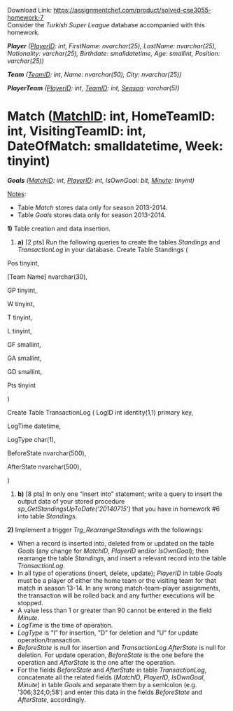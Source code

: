 Download Link: https://assignmentchef.com/product/solved-cse3055-homework-7
<br>
Consider the <em>Turkish Super League</em> database accompanied with this homework.

<strong><em>Player</em></strong><em> (<u>PlayerID</u></em><em>: int</em><em>,   FirstName</em><em>: nvarchar(25)</em><em>,   LastName</em><em>: nvarchar(25)</em><em>,   Nationality</em><em>: varchar(25)</em><em>,   Birthdate</em><em>: smalldatetime</em><em>,   Age</em><em>: smallint</em><em>,   Position</em><em>: varchar(25)</em><em>) </em>

<strong><em>Team</em></strong><em> (<u>TeamID</u></em><em>: int</em><em>,   Name</em><em>: nvarchar(50)</em><em>,   City</em><em>: nvarchar(25)</em><em>) </em>

<strong><em>PlayerTeam</em></strong><em> (<u>PlayerID</u></em><em>: int</em><em>,   <u>TeamID</u></em><em>: int</em><em>,   <u>Season</u></em><em>: varchar(5)</em><em>) </em>

<h1><strong>Match</strong> (<u>MatchID</u>: int,   HomeTeamID: int,   VisitingTeamID: int,   DateOfMatch: smalldatetime,   Week: tinyint)</h1>

<strong><em>Goals</em></strong><em> (<u>MatchID</u></em><em>: int</em><em>,   <u>PlayerID</u></em><em>: int</em><em>,   IsOwnGoal</em><em>: bit</em><em>,   <u>Minute</u></em><em>: tinyint</em><em>) </em>




<u>Notes</u>:

<ul>

 <li>Table <em>Match</em> stores data only for season 2013-2014.</li>

 <li>Table <em>Goals</em> stores data only for season 2013-2014.</li>

</ul>

<strong>1)</strong> Table creation and data insertion.

<ol>

 <li><strong>a)</strong> [2 pts] Run the following queries to create the tables <em>Standings</em> and <em>TransactionLog</em> in your database. Create Table Standings (</li>

</ol>

Pos tinyint,

[Team Name] nvarchar(30),

GP tinyint,

W tinyint,

T tinyint,

L tinyint,

GF smallint,

GA smallint,

GD smallint,

Pts tinyint

)




Create Table TransactionLog ( LogID int identity(1,1) primary key,

LogTime datetime,

LogType char(1),

BeforeState nvarchar(500),

AfterState nvarchar(500),

)




<ol>

 <li><strong>b)</strong> [8 pts] In only one “insert into” statement; write a query to insert the output data of your stored procedure <em>sp_GetStandingsUpToDate(‘20140715’)</em> that you have in homework #6 into table <em>Standings</em>.</li>

</ol>

<strong>              </strong>

<strong>2)</strong>  Implement a trigger <em>Trg_RearrangeStandings</em> with the followings:

<ul>

 <li>When a record is inserted into, deleted from or updated on the table <em>Goals</em> (any change for <em>MatchID</em>, <em>PlayerID</em> and/or <em>IsOwnGoal</em>); then rearrange the table <em>Standings</em>, and insert a relevant record into the table <em>TransactionLog</em>.</li>

 <li>In all type of operations (insert, delete, update); <em>PlayerID</em> in table <em>Goals</em> must be a player of either the home team or the visiting team for that match in season 13-14. In any wrong match-team-player assignments, the transaction will be rolled back and any further executions will be stopped.</li>

 <li>A value less than 1 or greater than 90 cannot be entered in the field <em>Minute</em>.</li>

 <li><em>LogTime</em> is the time of operation.</li>

 <li><em>LogType</em> is “I” for insertion, “D” for deletion and “U” for update operation/transaction.</li>

 <li><em>BeforeState</em> is null for insertion and <em>TransactionLog.AfterState</em> is null for deletion. For update operation, <em>BeforeState</em> is the one before the operation and <em>AfterState</em> is the one after the operation.</li>

 <li>For the fields <em>BeforeState</em> and <em>AfterState</em> in table <em>TransactionLog</em>, concatenate all the related fields (<em>MatchID</em>, <em>PlayerID</em>, <em>IsOwnGoal</em>, <em>Minute</em>) in table <em>Goals</em> and separate them by a semicolon (e.g. ’306;324;0;58’) and enter this data in the fields <em>BeforeState</em> and <em>AfterState</em>, accordingly.</li>

</ul>